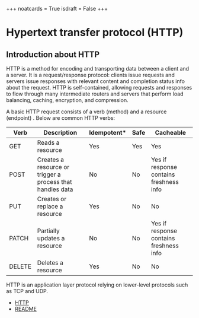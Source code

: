 +++ 
noatcards = True 
isdraft = False 
+++

# Hypertext transfer protocol (HTTP)

## Introduction about HTTP

HTTP is a method for encoding and transporting data between a client and a server. It is a request/response protocol:
clients issue requests and servers issue responses with relevant content and completion status info about the request.
HTTP is self-contained, allowing requests and responses to flow through many intermediate routers and servers that
perform load balancing, caching, encryption, and compression.

A basic HTTP request consists of a verb (method) and a resource (endpoint) . Below are common HTTP verbs:

| Verb | Description | Idempotent* | Safe | Cacheable |
|---|---|---|---|---|
| GET | Reads a resource | Yes | Yes | Yes |
| POST | Creates a resource or trigger a process that handles data | No | No | Yes if response contains freshness info |
| PUT | Creates or replace a resource | Yes | No | No |
| PATCH | Partially updates a resource | No | No | Yes if response contains freshness info |
| DELETE | Deletes a resource | Yes | No | No |

HTTP is an application layer protocol relying on lower-level protocols such as TCP and UDP.

- [HTTP](https://www.nginx.com/resources/glossary/http/)
- [README](https://www.quora.com/What-is-the-difference-between-HTTP-protocol-and-TCP-protocol) 